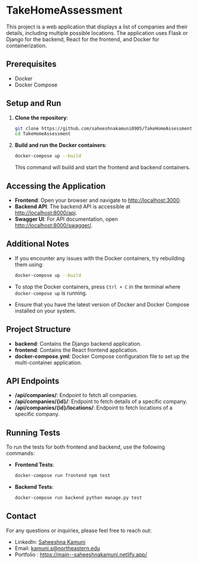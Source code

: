 # TakeHomeAssessment

This project is a web application that displays a list of companies and their details, including multiple possible locations. The application uses Flask or Django for the backend, React for the frontend, and Docker for containerization.

## Prerequisites

- Docker
- Docker Compose

## Setup and Run

1. **Clone the repository**:

    ```bash
    git clone https://github.com/saheeshnakamuni0905/TakeHomeAssessment.git
    cd TakeHomeAssessment
    ```

2. **Build and run the Docker containers**:

    ```bash
    docker-compose up --build
    ```

    This command will build and start the frontend and backend containers.

## Accessing the Application

- **Frontend**: Open your browser and navigate to [http://localhost:3000](http://localhost:3000).
- **Backend API**: The backend API is accessible at [http://localhost:8000/api](http://localhost:8000/api).
- **Swagger UI**: For API documentation, open [http://localhost:8000/swagger/](http://localhost:8000/swagger/).

## Additional Notes

- If you encounter any issues with the Docker containers, try rebuilding them using:

    ```bash
    docker-compose up --build
    ```

- To stop the Docker containers, press `Ctrl + C` in the terminal where `docker-compose up` is running.

- Ensure that you have the latest version of Docker and Docker Compose installed on your system.

## Project Structure

- **backend**: Contains the Django backend application.
- **frontend**: Contains the React frontend application.
- **docker-compose.yml**: Docker Compose configuration file to set up the multi-container application.

## API Endpoints

- **/api/companies/**: Endpoint to fetch all companies.
- **/api/companies/{id}/**: Endpoint to fetch details of a specific company.
- **/api/companies/{id}/locations/**: Endpoint to fetch locations of a specific company.

## Running Tests

To run the tests for both frontend and backend, use the following commands:

- **Frontend Tests**:

    ```bash
    docker-compose run frontend npm test
    ```

- **Backend Tests**:

    ```bash
    docker-compose run backend python manage.py test
    ```

## Contact

For any questions or inquiries, please feel free to reach out:

- LinkedIn: [Saheeshna Kamuni]([https://www.linkedin.com/in/your-profile](https://www.linkedin.com/in/saheeshna-kamuni-30a09b62/))
- Email: kamuni.s@northeastern.edu
- Portfolio : https://main--saheeshnakamuni.netlify.app/

